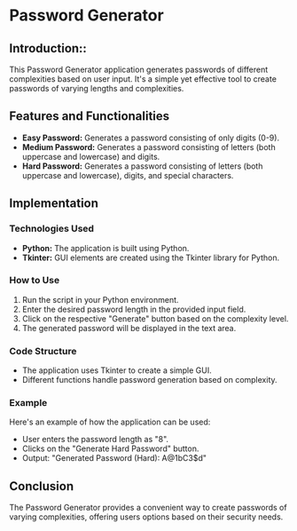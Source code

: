 # Password Generator

## Introduction::
This Password Generator application generates passwords of different complexities based on user input. It's a simple yet effective tool to create passwords of varying lengths and complexities.

## Features and Functionalities
- **Easy Password:** Generates a password consisting of only digits (0-9).
- **Medium Password:** Generates a password consisting of letters (both uppercase and lowercase) and digits.
- **Hard Password:** Generates a password consisting of letters (both uppercase and lowercase), digits, and special characters.

## Implementation
### Technologies Used
- **Python:** The application is built using Python.
- **Tkinter:** GUI elements are created using the Tkinter library for Python.

### How to Use
1. Run the script in your Python environment.
2. Enter the desired password length in the provided input field.
3. Click on the respective "Generate" button based on the complexity level.
4. The generated password will be displayed in the text area.

### Code Structure
- The application uses Tkinter to create a simple GUI.
- Different functions handle password generation based on complexity.

### Example
Here's an example of how the application can be used:
- User enters the password length as "8".
- Clicks on the "Generate Hard Password" button.
- Output: "Generated Password (Hard): A@1bC3$d"

## Conclusion
The Password Generator provides a convenient way to create passwords of varying complexities, offering users options based on their security needs.
